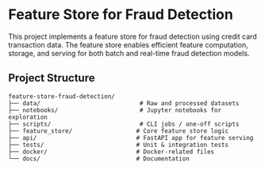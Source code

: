 # Feature Store for Fraud Detection

This project implements a feature store for fraud detection using credit card transaction data. The feature store enables efficient feature computation, storage, and serving for both batch and real-time fraud detection models.

## Project Structure

```
feature-store-fraud-detection/
├── data/                            # Raw and processed datasets
├── notebooks/                       # Jupyter notebooks for exploration
├── scripts/                         # CLI jobs / one-off scripts
├── feature_store/                  # Core feature store logic
├── api/                            # FastAPI app for feature serving
├── tests/                          # Unit & integration tests
├── docker/                         # Docker-related files
└── docs/                           # Documentation
```